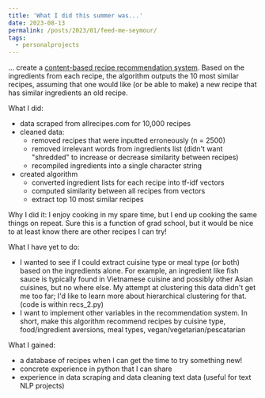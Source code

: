 ```yaml
---
title: 'What I did this summer was...'
date: 2023-08-13
permalink: /posts/2023/01/feed-me-seymour/
tags:
  - personalprojects
---
```


... create a [content-based recipe recommendation system](https://github.com/samanthalchiu/feed-me-seymour/). Based on the ingredients from each recipe, the algorithm outputs the 10 most similar recipes, assuming that one would like (or be able to make) a new recipe that has similar ingredients an old recipe. 

What I did: 
* data scraped from allrecipes.com for 10,000 recipes 
* cleaned data:
  * removed recipes that were inputted erroneously (n = 2500)
  * removed irrelevant words from ingredients list (didn't want "shredded" to increase or decrease similarity between recipes)
  * recompiled ingredients into a single character string
* created algorithm
  * converted ingredient lists for each recipe into tf-idf vectors
  * computed similarity between all recipes from vectors
  * extract top 10 most similar recipes
  
Why I did it: I enjoy cooking in my spare time, but I end up cooking the same things on repeat. Sure this is a function of grad school, but it would be nice to at least know there are other recipes I can try! 

What I have yet to do:
* I wanted to see if I could extract cuisine type or meal type (or both) based on the ingredients alone. For example, an ingredient like fish sauce is typically found in Vietnamese cuisine and possibly other Asian cuisines, but no where else. My attempt at clustering this data didn't get me too far; I'd like to learn more about hierarchical clustering for that. (code is within recs_2.py)
* I want to implement other variables in the recommendation system. In short, make this algorithm recommend recipes by cuisine type, food/ingredient aversions, meal types, vegan/vegetarian/pescatarian

What I gained: 
* a database of recipes when I can get the time to try something new! 
* concrete experience in python that I can share
* experience in data scraping and data cleaning text data (useful for text NLP projects)
